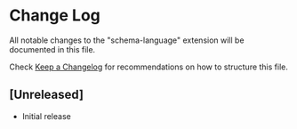 # Change Log
All notable changes to the "schema-language" extension will be documented in this file.

Check [Keep a Changelog](http://keepachangelog.com/) for recommendations on how to structure this file.

## [Unreleased]
- Initial release